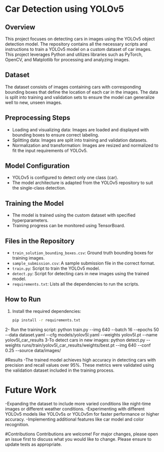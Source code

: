 # Car Detection using YOLOv5

## Overview
This project focuses on detecting cars in images using the YOLOv5 object detection model. The repository contains all the necessary scripts and instructions to train a YOLOv5 model on a custom dataset of car images. This project leverages Python and utilizes libraries such as PyTorch, OpenCV, and Matplotlib for processing and analyzing images.

## Dataset
The dataset consists of images containing cars with corresponding bounding boxes that define the location of each car in the images. The data is split into training and validation sets to ensure the model can generalize well to new, unseen images.

## Preprocessing Steps
- Loading and visualizing data: Images are loaded and displayed with bounding boxes to ensure correct labeling.
- Splitting data: Images are split into training and validation datasets.
- Normalization and transformation: Images are resized and normalized to fit the input requirements of YOLOv5.

## Model Configuration
- YOLOv5 is configured to detect only one class (car).
- The model architecture is adapted from the YOLOv5 repository to suit the single-class detection.

## Training the Model
- The model is trained using the custom dataset with specified hyperparameters.
- Training progress can be monitored using TensorBoard.

## Files in the Repository
- `train_solution_bounding_boxes.csv`: Ground truth bounding boxes for training images.
- `sample_submission.csv`: A sample submission file in the correct format.
- `train.py`: Script to train the YOLOv5 model.
- `detect.py`: Script for detecting cars in new images using the trained model.
- `requirements.txt`: Lists all the dependencies to run the scripts.

## How to Run
1. Install the required dependencies:
   ```sh
   pip install -r requirements.txt
2- Run the training script:
python train.py --img 640 --batch 16 --epochs 50 --data dataset.yaml --cfg models/yolov5l.yaml --weights yolov5l.pt --name yolov5l_car_results
3-To detect cars in new images:
python detect.py --weights runs/train/yolov5l_car_results/weights/best.pt --img 640 --conf 0.25 --source data/images/

#Results
-The trained model achieves high accuracy in detecting cars with precision and recall values over 95%. These metrics were validated using the validation dataset included in the training process.

# Future Work
-Expanding the dataset to include more varied conditions like night-time images or different weather conditions.
-Experimenting with different YOLOv5 models like YOLOv5s or YOLOv5m for faster performance or higher accuracy.
-Implementing additional features like car model and color recognition.

#Contributions
Contributions are welcome! For major changes, please open an issue first to discuss what you would like to change. Please ensure to update tests as appropriate.

